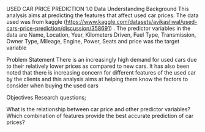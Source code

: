 
USED CAR PRICE PREDICTION
1.0 Data Understanding
Background
This analysis aims at predicting the features that affect used car prices. The data used was from kaggle (https://www.kaggle.com/datasets/avikasliwal/used-cars-price-prediction/discussion/358691) . The predictor variables in the data are Name, Location, Year, Kilometers Driven, Fuel Type, Transmission, Owner Type, Mileage, Engine, Power, Seats and price was the target variable

Problem Statement
There is an increasingly high demand for used cars due to their relatively lower prices as compared to new cars. It has also been noted that there is increasing concern for different features of the used car by the clients and this analysis aims at helping them know the factors to consider when buying the used cars

Objectives
Research questions;

What is the relationship between car price and other predictor variables?
Which combination of features provide the best accurate prediction of car prices?
